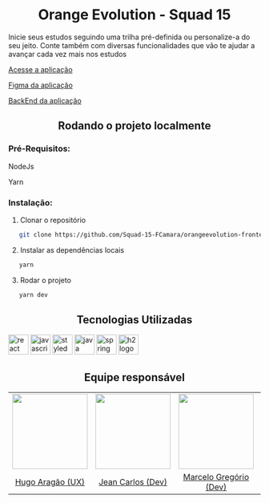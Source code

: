 <h1 align='center'>Orange Evolution - Squad 15</h1>

Inicie seus estudos seguindo uma trilha pré-definida ou personalize-a do seu jeito. Conte também com diversas funcionalidades que vão te ajudar a avançar cada vez mais nos estudos

[Acesse a aplicação](https://lucky-zuccutto-95284a.netlify.app/)

[Figma da aplicação](https://www.figma.com/file/7OcF3ZdgqwMXVWMur5lHvw/Orange-Evolution---Squad-15)

[BackEnd da aplicação](https://github.com/Squad-15-FCamara/orangeevolution-backend)

<h2 align='center'>Rodando o projeto localmente</h2>

<h3>Pré-Requisitos:</h3>
NodeJs

Yarn

<h3>Instalação:</h3>

1. Clonar o repositório

```sh
   git clone https://github.com/Squad-15-FCamara/orangeevolution-frontend.git
```

2. Instalar as dependências locais

```sh
   yarn
```

3. Rodar o projeto

```sh
   yarn dev
```

<h2 align='center'>Tecnologias Utilizadas</h2>
<div>
  <img src="https://cdn.jsdelivr.net/gh/devicons/devicon/icons/react/react-original-wordmark.svg" width='40' heigth='40' alt='react logo'/>
  <img src="https://cdn.jsdelivr.net/gh/devicons/devicon/icons/javascript/javascript-original.svg" width='40' height='40' alt='javascript logo'/>
  <img src="https://styled-components.com/logo.png" width='40' height='40' alt='styled components logo'/>
  <img src="https://cdn.jsdelivr.net/gh/devicons/devicon/icons/java/java-original-wordmark.svg" width='40' height='40' alt='java logo'/>
  <img src="https://cdn.jsdelivr.net/gh/devicons/devicon/icons/spring/spring-original-wordmark.svg" width='40' height='40' alt='spring logo'/>
  <img src="https://www.h2database.com/html/images/h2-logo-2.png" width='40' height='40' alt='h2 logo'/>
</div>

<h2 align='center'>Equipe responsável</h2>

<table>
  <tr align="center">
  <td>
      <a href="https://www.linkedin.com/in/hugo-aragaor/" target="_blank">
        <img src="https://media-exp1.licdn.com/dms/image/C4D03AQFdUQLKuRNj5Q/profile-displayphoto-shrink_800_800/0/1660101393627?e=1674086400&v=beta&t=ARGMmQtUP8NbzM1t7ircwgWsLxA4zYiO39AlABLS4sg" height="150px">
      </a>
    </td>
    <td>
      <a href="https://github.com/Doge-Sma" target="_blank">
        <img src="https://avatars.githubusercontent.com/u/67993920?v=4" height="150px">
      </a>
    </td>
    <td>
      <a href="https://github.com/marcelofgaraujo" target="_blank">
        <img src="https://avatars.githubusercontent.com/u/100220359?v=4" height="150px">
      </a>
    </td>
    <td>
      <a href="https://github.com/matheusdamiao" target="_blank">
        <img src="https://avatars.githubusercontent.com/u/84056783?v=4" height="150px">
      </a>
    </td>
    <td>
      <a href="https://github.com/VMatiasDev" target="_blank">
        <img src="https://avatars.githubusercontent.com/u/109880266?v=4" height="150px">
      </a>
    </td>
  </tr>
  <tr align="center">
    <td>
      <a href="https://www.linkedin.com/in/hugo-aragaor/" target="_blank">Hugo Aragão (UX)</a>
    </td>
    <td>
      <a href="https://github.com/Doge-Sma" target="_blank">Jean Carlos (Dev)</a>
    </td>
    <td>
      <a href="https://github.com/marcelofgaraujo" target="_blank">Marcelo Gregório (Dev)</a>
    </td>
    <td>
      <a href="https://github.com/matheusdamiao" target="_blank">Matheus Damião (Dev)</a>
    </td>
    <td>
      <a href="https://github.com/VMatiasDev" target="_blank">Vitor Matias (Dev)</a>
    </td>
  </tr>
</table>
